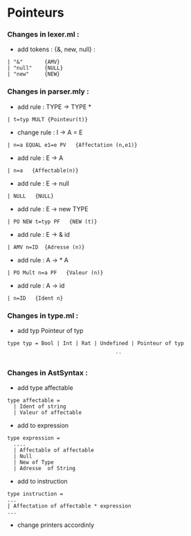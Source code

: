 # Pointeurs
### Changes in **lexer.ml** :
* add tokens : {&, new, null} :
```
| "&"       {AMV} 
| "null"    {NULL}
| "new"     {NEW}
```
### Changes in **parser.mly** :
* add rule :  TYPE -> TYPE *
```
| t=typ MULT {Pointeur(t)}
```
* change rule :  I -> A = E 
```
| n=a EQUAL e1=e PV   {Affectation (n,e1)}
```
* add rule :  E -> A 
```
| n=a   {Affectable(n)}
```
* add rule :  E -> null 
```
| NULL   {NULL}
```
* add rule :  E -> new TYPE 
```
| PO NEW t=typ PF   {NEW (t)}
```
* add rule :  E -> & id 
```
| AMV n=ID  {Adresse (n)}
```
* add rule :  A -> * A 
```
| PO Mult n=a PF   {Valeur (n)}
```
* add rule :  A -> id 
```
| n=ID   {Ident n}
```
### Changes in **type.ml** :
* add typ Pointeur of typ 
```
type typ = Bool | Int | Rat | Undefined | Pointeur of typ
```
									   ``
### Changes in **AstSyntax** :
* add type affectable
```
type affectable =
  | Ident of string
  | Valeur of affectable
```
* add to expression
```
type expression =
  ....
  | Affectable of affectable
  | Null
  | New of Type
  | Adresse  of String
```
* add to instruction
```
type instruction =
...
| Affectation of affectable * expression
...
```
* change printers accordinly